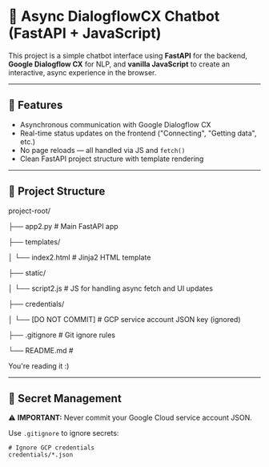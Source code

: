 # 🤖 Async DialogflowCX Chatbot (FastAPI + JavaScript)

This project is a simple chatbot interface using **FastAPI** for the backend, **Google Dialogflow CX** for NLP, and **vanilla JavaScript** to create an interactive, async experience in the browser.

---

## 🚀 Features

- Asynchronous communication with Google Dialogflow CX
- Real-time status updates on the frontend ("Connecting", "Getting data", etc.)
- No page reloads — all handled via JS and `fetch()`
- Clean FastAPI project structure with template rendering

---

## 📁 Project Structure

project-root/ 

├── app2.py # Main FastAPI app 

├── templates/ 

│ └── index2.html # Jinja2 HTML template 

├── static/ 

│ └── script2.js # JS for handling async fetch and UI updates 

├── credentials/ 

│ └── [DO NOT COMMIT] # GCP service account JSON key (ignored) 

├── .gitignore # Git ignore rules 

└── README.md # 

You're reading it :)


---

## 🔐 Secret Management

⚠️ **IMPORTANT:** Never commit your Google Cloud service account JSON.

Use `.gitignore` to ignore secrets:

```gitignore
# Ignore GCP credentials
credentials/*.json
